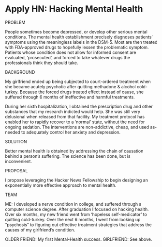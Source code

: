 # Apply HN: Hacking Mental Health

PROBLEM<p>People sometimes become depressed, or develop other serious mental conditions. The mental health establishment precisely diagnoses patients’ symptoms using the meaningless labels in the DSM-5. Most are then treated with FDA-approved drugs to hopefully lessen the problematic symptom. Patients whose condition does not allow for informed consent are evaluated, ‘prosecuted’, and forced to take whatever drugs the professionals think they should take.<p>BACKGROUND<p>My girlfriend ended up being subjected to court-ordered treatment when she became acutely psychotic after quitting methadone &amp; alcohol cold-turkey. Because the forced drugs treated effect instead of cause, she suffered through 6 months of ineffective and harmful treatments.<p>During her sixth hospitalization, I obtained the prescription drug and other substances that my research indicted would help. She was still very delusional when released from that facility. My treatment protocol has enabled her to rapidly recover to a ‘normal’ state, without the need for ongoing sedation. The interventions are non-addictive, cheap, and used as-needed to adequately control her anxiety and depression.<p>SOLUTION<p>Better mental health is obtained by addressing the chain of causation behind a person’s suffering. The science has been done, but is inconvenient.<p>PROPOSAL<p>I propose leveraging the Hacker News Fellowship to begin designing an exponentially more effective approach to mental health.<p>TEAM<p>ME: I developed a nerve condition in college, and suffered through a computer science degree. After graduation I focused on hacking health. Over six months, my new friend went from ‘hopeless self-medicator’ to quitting cold-turkey. Over the next 6 months, I went from looking up “psychosis” to figuring out effective treatment strategies that address the causes of my girlfriend’s condition.<p>OLDER FRIEND: My first Mental-Health success.
GIRLFRIEND: See above.
